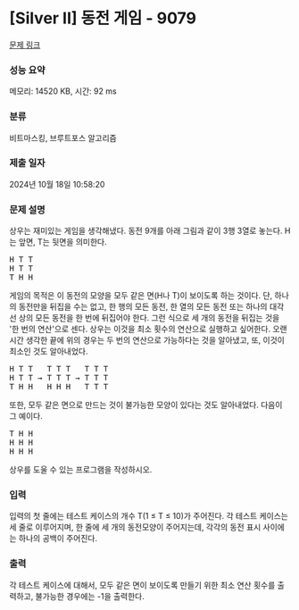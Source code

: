 # [Silver II] 동전 게임 - 9079 

[문제 링크](https://www.acmicpc.net/problem/9079) 

### 성능 요약

메모리: 14520 KB, 시간: 92 ms

### 분류

비트마스킹, 브루트포스 알고리즘

### 제출 일자

2024년 10월 18일 10:58:20

### 문제 설명

<p>상우는 재미있는 게임을 생각해냈다. 동전 9개를 아래 그림과 같이 3행 3열로 놓는다. H는 앞면, T는 뒷면을 의미한다.</p>

<pre>H T T
H T T
T H H</pre>

<p>게임의 목적은 이 동전의 모양을 모두 같은 면(H나 T)이 보이도록 하는 것이다. 단, 하나의 동전만을 뒤집을 수는 없고, 한 행의 모든 동전, 한 열의 모든 동전 또는 하나의 대각선 상의 모든 동전을 한 번에 뒤집어야 한다. 그런 식으로 세 개의 동전을 뒤집는 것을 '한 번의 연산'으로 센다. 상우는 이것을 최소 횟수의 연산으로 실행하고 싶어한다. 오랜 시간 생각한 끝에 위의 경우는 두 번의 연산으로 가능하다는 것을 알아냈고, 또, 이것이 최소인 것도 알아내었다.</p>

<pre>H T T   T T T   T T T
H T T → T T T → T T T
T H H   H H H   T T T</pre>

<p>또한, 모두 같은 면으로 만드는 것이 불가능한 모양이 있다는 것도 알아내었다. 다음이 그 예이다.</p>

<pre>T H H
H H H
H H H</pre>

<p>상우를 도울 수 있는 프로그램을 작성하시오.</p>

### 입력 

 <p>입력의 첫 줄에는 테스트 케이스의 개수 T(1 ≤ T ≤ 10)가 주어진다. 각 테스트 케이스는 세 줄로 이루어지며, 한 줄에 세 개의 동전모양이 주어지는데, 각각의 동전 표시 사이에는 하나의 공백이 주어진다.</p>

### 출력 

 <p>각 테스트 케이스에 대해서, 모두 같은 면이 보이도록 만들기 위한 최소 연산 횟수를 출력하고, 불가능한 경우에는 -1을 출력한다.</p>

